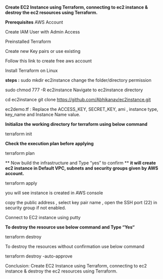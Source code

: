 **Create EC2 Instance using Terraform, connecting to ec2 instance &  destroy the ec2 resources using Terraform.**

**Prerequisites**
AWS Account

Create IAM User with Admin Access

Preinstalled Terraform

Create new Key pairs or use existing

Follow this link to create free aws account

Install Terraform on Linux



**steps :**
sudo mkdir ec2instance
change the folder/directory permission

sudo chmod 777 -R ec2instance
Navigate to ec2instance directory

cd ec2instance
git clone https://github.com/Abhikanav/ec2instance.git

ec2demo.tf   : Replace the ACCESS_KEY, SECRET_KEY, ami , instance type, key_name and Instance Name value.

**Initialize the working directory for terraform using below command**

terraform init

**Check the execution plan before applying**

terraform plan

** Now build the infrastructure and Type “yes” to confirm **
**it will create ec2 instance in Default VPC, subnets and security groups given by AWS account.**


terraform apply


you will see instance is created in AWS console 

copy the public address , 
select key pair name , 
open the SSH port (22) in security group if not enabled.

Connect to EC2 instance using putty



**To destroy the resource use below command and Type “Yes“**

terraform destroy

To destroy the resources without confirmation use below command

terraform destroy -auto-approve


Conclusion:  Create EC2 Instance using Terraform, connecting to ec2 instance &  destroy the ec2 resources using Terraform.


